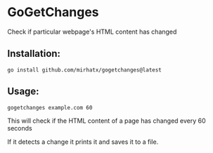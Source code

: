 # GoGetChanges
Check if particular webpage's HTML content has changed

## Installation:

```
go install github.com/mirhatx/gogetchanges@latest
```

## Usage:

```
gogetchanges example.com 60
```

This will check if the HTML content of a page has changed every 60 seconds

If it detects a change it prints it and saves it to a file.
